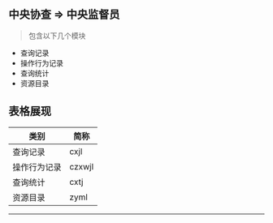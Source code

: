 ## 中央协查 => 中央监督员
> 包含以下几个模块
- 查询记录
- 操作行为记录
- 查询统计
- 资源目录

## 表格展现

类别 | 简称
----| -----
查询记录|  cxjl
操作行为记录| czxwjl
查询统计| cxtj
资源目录| zyml

-------